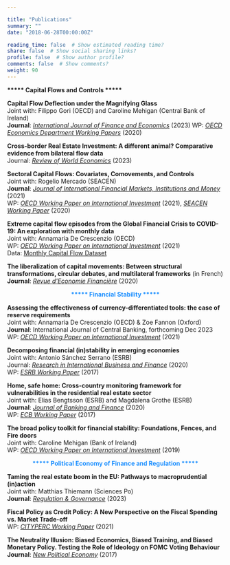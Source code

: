 ```yaml
---

title: "Publications"
summary: ""
date: "2018-06-28T00:00:00Z"

reading_time: false  # Show estimated reading time?
share: false  # Show social sharing links?
profile: false  # Show author profile?
comments: false  # Show comments?
weight: 90
---
```


<p align="center"><span style=color:DodgerBlue><b>
    
  ***** Capital Flows and Controls *****  </b>
  </span></p>

 **Capital Flow Deflection under the Magnifying Glass**  
Joint with: Filippo Gori (OECD) and Caroline Mehigan (Central Bank of Ireland)  
**Journal**: [*International Journal of Finance and Economics*](https://onlinelibrary.wiley.com/doi/10.1002/ijfe.2847) (2023)
WP: [*OECD Economics Department Working Papers*](https://www.oecd-ilibrary.org/economics/capital-flow-deflection-under-the-magnifying-glass_398180d0-en) (2020)  

**Cross-border Real Estate Investment: A different animal? Comparative evidence from bilateral flow data**  
Journal: [*Review of World Economics*](https://link.springer.com/article/10.1007/s10290-023-00505-5) (2023)  

  **Sectoral Capital Flows: Covariates, Comovements, and Controls**  
Joint with: Rogelio Mercado (SEACEN)  
**Journal**: [*Journal of International Financial Markets, Institutions and Money*](https://www.sciencedirect.com/science/article/abs/pii/S1042443121001293) (2021)  
WP: [*OECD Working Paper on International Investment*](https://www.oecd-ilibrary.org/finance-and-investment/analysing-sectoral-capital-flows_ad9e6b1d-en) (2021), [*SEACEN Working Paper*](https://www.seacen.org/publications/RePEc/702001-100471-PDF.pdf) (2020)  
  
  **Extreme capital flow episodes from the Global Financial Crisis to COVID-19: An exploration with monthly data**  
Joint with: Annamaria De Crescenzio (OECD)  
WP: [*OECD Working Paper on International Investment*](https://www.oecd-ilibrary.org/docserver/d557b9c4-en.pdf?expires=1629023122&id=id&accname=guest&checksum=264FD240A0AADE3F01A64BEAA79D3936) (2021)  
Data: [Monthly Capital Flow Dataset](https://www.oecd.org/daf/inv/investment-policy/OECD-monthly-capital-flow-dataset.xlsx)  
  
 **The liberalization of capital movements: Between structural transformations, circular debates, and multilateral frameworks** (in French)  
 **Journal**: [*Revue d'Economie Financière*](https://www.cairn.info/revue-d-economie-financiere-2020-1-page-247.htm) (2020)  

  
<p align="center"><span style=color:DodgerBlue><b>
  ***** Financial Stability *****  </b>
  </span></p>

**Assessing the effectiveness of currency-differentiated tools: the case of reserve requirements**  
Joint with: Annamaria De Crescenzio (OECD) & Zoe Fannon (Oxford)  
**Journal**: International Journal of Central Banking, forthcoming Dec 2023  
WP: [*OECD Working Paper on International Investment*](https://www.oecd-ilibrary.org/fr/finance-and-investment/assessing-the-effectiveness-of-currency-differentiated-tools_e979a657-en) (2021)   

 **Decomposing financial (in)stability in emerging economies**  
Joint with: Antonio Sánchez Serrano (ESRB)  
Journal: [*Research in International Business and Finance*](https://www.sciencedirect.com/science/article/pii/S0275531918309462?dgcid=author#fig0055) (2020)   
WP: [*ESRB Working Paper*](https://www.esrb.europa.eu//pub/pdf/wp/esrbwp39.en.pdf) (2017)  

**Home, safe home: Cross-country monitoring framework for vulnerabilities in the residential real estate sector**  
Joint with: Elias Bengtsson (ESRB) and Magdalena Grothe (ESRB)  
**Journal**: [*Journal of Banking and Finance*](https://www.sciencedirect.com/science/article/abs/pii/S0378426617302935?via%3Dihub) (2020)  
WP: [*ECB Working Paper*](https://www.ecb.europa.eu/pub/pdf/scpwps/ecb.wp2096.en.pdf) (2017)    

**The broad policy toolkit for financial stability: Foundations, Fences, and Fire doors**  
Joint with: Caroline Mehigan (Bank of Ireland)  
WP: [*OECD Working Paper on International Investment*](https://www.oecd-ilibrary.org/finance-and-investment/the-broad-policy-toolkit-for-financial-stability_9188f06a-en) (2019)   
  
<p align="center"><span style=color:DodgerBlue><b>
  ***** Political Economy of Finance and Regulation ***** </b>
  </span></p>

  **Taming the real estate boom in the EU: Pathways to macroprudential (in)action**  
Joint with: Matthias Thiemann (Sciences Po)  
**Journal**: [*Regulation & Governance*](https://onlinelibrary.wiley.com/doi/epdf/10.1111/rego.12529) (2023)  

**Fiscal Policy as Credit Policy: A New Perspective on the Fiscal Spending vs. Market Trade-off**  
WP: [*CITYPERC Working Paper*](https://researchcentres.city.ac.uk/__data/assets/pdf_file/0003/607701/CITYPERC-WPS-2021-04-Lepers.pdf) (2021)  

**The Neutrality Illusion: Biased Economics, Biased Training, and Biased Monetary Policy. Testing the Role of Ideology on FOMC Voting Behaviour**  
**Journal**: [*New Political Economy*](https://www.tandfonline.com/doi/abs/10.1080/13563467.2017.1332019?journalCode=cnpe20) (2017)  
